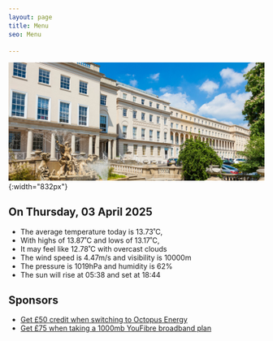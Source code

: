 ```yaml
---
layout: page
title: Menu
seo: Menu

---
```


![Logo](/images/logo.jpg){:width="832px"}

<!-- weather_marker starts -->
## On Thursday, 03 April 2025

- The average temperature today is 13.73˚C,
- With highs of 13.87˚C and lows of 13.17˚C,
- It may feel like 12.78˚C with overcast clouds
- The wind speed is 4.47m/s and visibility is 10000m
- The pressure is 1019hPa and humidity is 62%
- The sun will rise at 05:38 and set at 18:44

<!-- weather_marker ends -->

## Sponsors

- [Get £50 credit when switching to Octopus Energy](https://bit.ly/3oD1nnS)
- [Get £75 when taking a 1000mb YouFibre broadband plan](https://aklam.io/91zWhU?)



